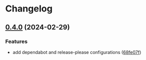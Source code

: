 # Changelog

## [0.4.0](https://github.com/sergelogvinov/ansible-role-prometheus-exporter/compare/v0.3.0...v0.4.0) (2024-02-29)


### Features

* add dependabot and release-please configurations ([68fe07f](https://github.com/sergelogvinov/ansible-role-prometheus-exporter/commit/68fe07f9c777a112084b43bfd45cbe33505d4905))
